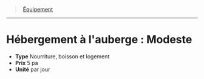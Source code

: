 ﻿---
!Equipment
Type: Nourriture, boisson et logement
Price: 5 pa
Unity: par jour
Id: equipment_hd.md#hébergement-à-lauberge--modeste
ParentLink: equipment_hd.md#Équipement
Name: "Hébergement à l'auberge : Modeste"
ParentName: Équipement
NameLevel: 1
Attributes: {}
---
> [Équipement](hd_equipment.md)

---

# Hébergement à l'auberge : Modeste

- **Type** Nourriture, boisson et logement
- **Prix** 5 pa
- **Unité** par jour

